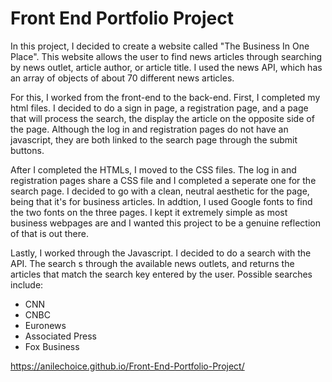 # Front End Portfolio Project
In this project, I decided to create a website called "The Business In One Place". This website allows the user to find news articles through searching by news outlet, article author, or article title. I used the news API, which has an array of objects of about 70 different news articles. 

For this, I worked from the front-end to the back-end. First, I completed my html files. I decided to do a sign in page, a registration page, and a page that will process the search, the display the article on the opposite side of the page. Although the log in and registration pages do not have an javascript, they are both linked to the search page through the submit buttons.

After I completed the HTMLs, I moved to the CSS files. The log in and registration pages share a CSS file and I completed a seperate one for the search page. I decided to go with a clean, neutral aesthetic for the page, being that it's for business articles. In addtion, I used Google fonts to find the two fonts on the three pages. I kept it extremely simple as most business webpages are and I wanted this project to be a genuine reflection of that is out there.

Lastly, I worked through the Javascript. I decided to do a search with the API. The search s through the available news outlets, and returns the articles that match the search key entered by the user. Possible searches include:
- CNN
- CNBC
- Euronews
- Associated Press
- Fox Business

https://anilechoice.github.io/Front-End-Portfolio-Project/